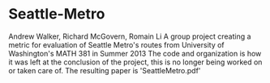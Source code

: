 Seattle-Metro
=============
Andrew Walker, Richard McGovern, Romain Li
A group project creating a metric for evaluation of Seattle Metro's routes from University of Washington's MATH 381 in Summer 2013
The code and organization is how it was left at the conclusion of the project, this is no longer being worked on or taken care of.
The resulting paper is 'SeattleMetro.pdf'
